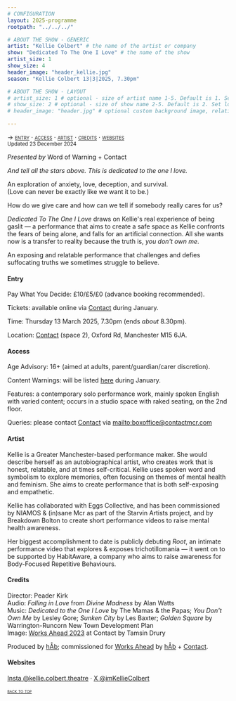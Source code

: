 ```yaml
---
# CONFIGURATION
layout: 2025-programme
rootpath: "../../../"

# ABOUT THE SHOW - GENERIC
artist: "Kellie Colbert" # the name of the artist or company
show: "Dedicated To The One I Love" # the name of the show
artist_size: 1
show_size: 4
header_image: "header_kellie.jpg"
season: "Kellie Colbert 13|3|2025, 7.30pm"

# ABOUT THE SHOW - LAYOUT
# artist_size: 1 # optional - size of artist name 1-5. Default is 1. Set longer names to lower values
# show_size: 2 # optional - size of show name 2-5. Default is 2. Set longer names to lower values
# header_image: "header.jpg" # optional custom background image, relative to current page

---
```

<span style='font-variant: small-caps'>→ [entry](/current/2025/colbert/#entry) · [access](/current/2025/colbert/#access) · [artist](/current/2025/colbert/#artist) · [credits](/current/2025/colbert/#credits) · [websites](/current/2025/colbert/#websites)</span><br><small>Updated 23 December 2024</small>        
           
*Presented by* Word of Warning + Contact          
         
*And tell all the stars above. This is dedicated to the one I love.*         
         
An exploration of anxiety, love, deception, and survival.<br>(Love can never be exactly like we want it to be.)         
         
How do we give care and how can we tell if somebody really cares for us?         
         
*Dedicated To The One I Love* draws on Kellie's real experience of being gaslit — a performance that aims to create a safe space as Kellie confronts the fears of being alone, and falls for an artificial connection. All she wants now is a transfer to reality because the truth is, *you don't own me*.         
         
An exposing and relatable performance that challenges and defies suffocating truths we sometimes struggle to believe.         
         
#### Entry          
Pay What You Decide: £10/£5/£0 (advance booking recommended).        
         
Tickets: available online via <a href="https://contactmcr.com/whats-on" target="_blank">Contact</a> during January.         
         
Time: Thursday 13 March 2025, 7.30pm (ends *about* 8.30pm).         
             
Location: <a href="https://contactmcr.com/visit/getting-here" target="_blank">Contact</a> (space 2), Oxford Rd, Manchester M15 6JA.         
        
#### Access         
Age Advisory: 16+ (aimed at adults, parent/guardian/carer discretion).         
         
Content Warnings: will be listed [here](/warnings) during January.         
        
Features: a contemporary solo performance work, mainly spoken English with varied content; occurs in a studio space with raked seating, on the 2nd floor.         
         
Queries: please contact <a href="https://contactmcr.com/visit/access" target="_blank">Contact</a> via <mailto:boxoffice@contactmcr.com>        
         
#### Artist        
Kellie is a Greater Manchester-based performance maker. She would describe herself as an autobiographical artist, who creates work that is honest, relatable, and at times self-critical. Kellie uses spoken word and symbolism to explore memories, often focusing on themes of mental health and feminism. She aims to create performance that is both self-exposing and empathetic.         
        
Kellie has collaborated with Eggs Collective, and has been commissioned by NIAMOS & (in)sane Mcr as part of the Starvin Artists project, and by Breakdown Bolton to create short performance videos to raise mental health awareness.        
         
Her biggest accomplishment to date is publicly debuting *Root*, an intimate performance video that explores & exposes trichotillomania — it went on to be supported by HabitAware, a company who aims to raise awareness for Body-Focused Repetitive Behaviours.         
         
#### Credits         
Director: Peader Kirk<br>Audio: *Falling in Love* from *Divine Madness* by Alan Watts<br>Music: *Dedicated to the One I Love* by The Mamas & the Papas; *You Don't Own Me* by Lesley Gore; *Sunken City* by Les Baxter; *Golden Square* by Warrington-Runcorn New Town Development Plan<br>Image: [Works Ahead 2023](/archive/2023-worksahead/colbert) at Contact by Tamsin Drury          
         
Produced by [hÅb](/hab); commissioned for [Works Ahead](/hab/worksahead) by [hÅb](/hab) + <a href="https://contactmcr.com" target="_blank">Contact</a>.         
         
#### Websites          
<a href="https://instagram.com/kellie.colbert.theatre" target="_blank">Insta @kellie.colbert.theatre</a> · <a href="https://x.com/imKellieColbert" target="_blank">X @imKellieColbert</a>         
        
<small><span style='font-variant: small-caps'>[back to top](/current/2025/colbert)</span></small>

